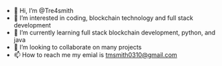 - 👋 Hi, I’m @Tre4smith
- 👀 I’m interested in coding, blockchain technology and full stack development
- 🌱 I’m currently learning full stack blockchain development, python, and java
- 💞️ I’m looking to collaborate on many projects
- 📫 How to reach me my emial is tmsmith0310@gmail.com

<!---
Tre4smith/Tre4smith is a ✨ special ✨ repository because its `README.md` (this file) appears on your GitHub profile.
You can click the Preview link to take a look at your changes.
--->
